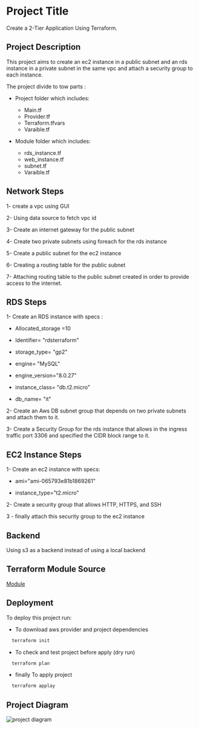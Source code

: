 
# Project Title

Create a 2-Tier Application Using Terraform.




## Project Description
This project aims to create an ec2 instance in a public subnet and an rds instance in a private subnet in the same vpc and attach a security group to each instance.

The project divide to tow parts :

*  Project folder which includes: 
    * Main.tf
    * Provider.tf
    * Terraform.tfvars
    * Varaible.tf
*  Module folder which includes:

    * rds_instance.tf
    * web_instance.tf
    * subnet.tf
    * Varaible.tf

    
## Network Steps
1- create a vpc using GUI

2- Using data source to fetch vpc id

3- Create an internet gateway for the public subnet

4- Create two private subnets using foreach for the rds instance

5- Create a public subnet for the ec2 instance

6- Creating a routing table for the public subnet

7- Attaching routing table to the public subnet created in order to provide access to the internet.
## RDS Steps
1- Create an RDS instance with specs :

* Allocated_storage =10

* Identifier= "rdsterraform"

* storage_type= "gp2"

* engine= "MySQL"

* engine_version="8.0.27"

* instance_class= "db.t2.micro"

* db_name= "it"

2- Create an Aws DB subnet group that depends on two private subnets and attach them to it.

3- Create a Security Group for the rds instance that allows in the ingress traffic port 3306 and specified the CIDR block range to it.



## EC2 Instance Steps
1- Create an ec2 instance with specs:

* ami="ami-065793e81b1869261"

* instance_type="t2.micro"

2- Create a security group that allows HTTP, HTTPS, and SSH

3 - finally attach this security group to the ec2 instance
## Backend
Using s3 as a backend instead of using  a local backend 
## Terraform Module Source

[Module](https://github.com/AlaaZahran/2-Tier-App-module.git)


## Deployment

To deploy this project run:

* To download aws provider and project dependencies

```bash
  terraform init

```
* To check and test project before apply (dry run)
```bash
  terraform plan
```  
* finally To apply project 
```bash
  terraform applay
```


## Project Diagram

![project diagram](https://res.cloudinary.com/practicaldev/image/fetch/s--jpYNxJGI--/c_limit%2Cf_auto%2Cfl_progressive%2Cq_auto%2Cw_880/https://dev-to-uploads.s3.amazonaws.com/i/gc4m221kunlarpjlzoen.png)
